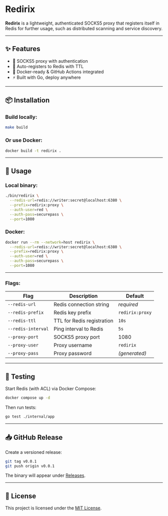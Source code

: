 # Redirix

**Redirix** is a lightweight, authenticated SOCKS5 proxy that registers itself in Redis for further usage, such as distributed scanning and service discovery.

---

## ✨ Features

- 🔐 SOCKS5 proxy with authentication
- 📡 Auto-registers to Redis with TTL
- 🐳 Docker-ready & GitHub Actions integrated
- ⚡ Built with Go, deploy anywhere

---

## 📦 Installation

### Build locally:

```bash
make build
```

### Or use Docker:

```bash
docker build -t redirix .
```

---

## 🚀 Usage

### Local binary:

```bash
./bin/redirix \
  --redis-url=redis://writer:secret@localhost:6380 \
  --prefix=redirix:proxy \
  --auth-user=red \
  --auth-pass=securepass \
  --port=1080
```

### Docker:

```bash
docker run --rm --network=host redirix \
  --redis-url=redis://writer:secret@localhost:6380 \
  --prefix=redirix:proxy \
  --auth-user=red \
  --auth-pass=securepass \
  --port=1080
```


---

### Flags:

| Flag               | Description                       | Default         |
|--------------------|-----------------------------------|-----------------|
| `--redis-url`      | Redis connection string           | *required*      |
| `--redis-prefix`   | Redis key prefix                  | `redirix:proxy` |
| `--redis-ttl`      | TTL for Redis registration        | `10s`           |
| `--redis-interval` | Ping interval to Redis            | `5s`            |
| `--proxy-port`     | SOCKS5 proxy port                 | 1080            |
| `--proxy-user`     | Proxy username                    | `redirix`       |
| `--proxy-pass`     | Proxy password                    | *(generated)*   |

---

## 🧪 Testing

Start Redis (with ACL) via Docker Compose:

```bash
docker compose up -d
```

Then run tests:

```bash
go test ./internal/app
```

---

## 📥 GitHub Release

Create a versioned release:

```bash
git tag v0.0.1
git push origin v0.0.1
```

The binary will appear under [Releases](../../releases).

---

## 📝 License

This project is licensed under the [MIT License](./LICENSE).

